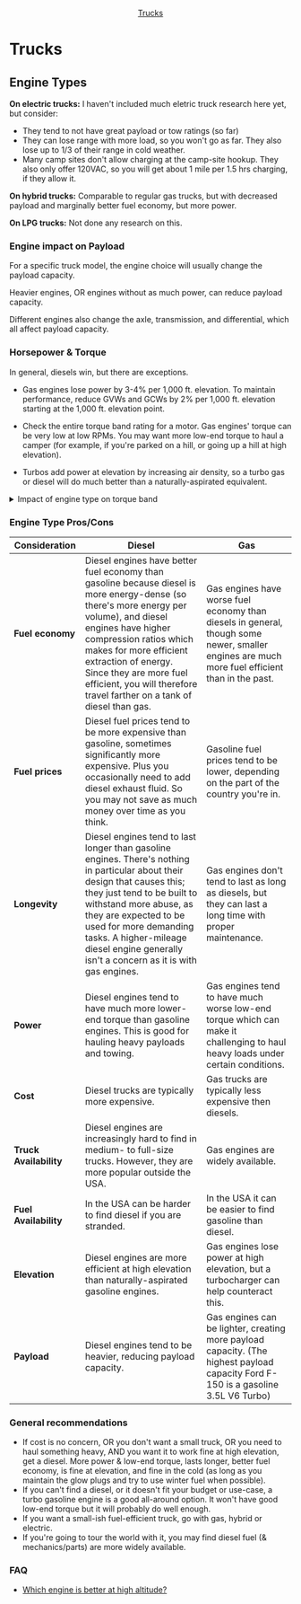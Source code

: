 <!-- START doctoc generated TOC please keep comment here to allow auto update -->
<!-- DON'T EDIT THIS SECTION, INSTEAD RE-RUN doctoc TO UPDATE -->

<p align="center">
<a href="#trucks">Trucks</a>
</p>

<!-- END doctoc generated TOC please keep comment here to allow auto update -->

# Trucks

## Engine Types

**On electric trucks:** I haven't included much eletric truck research here yet, but consider:

 - They tend to not have great payload or tow ratings (so far)
 - They can lose range with more load, so you won't go as far. They also lose up to
   1/3 of their range in cold weather.
 - Many camp sites don't allow charging at the camp-site hookup. They also only
   offer 120VAC, so you will get about 1 mile per 1.5 hrs charging, if they allow it.

**On hybrid trucks:** Comparable to regular gas trucks, but with decreased payload and
marginally better fuel economy, but more power.

**On LPG trucks:** Not done any research on this.


### Engine impact on Payload

For a specific truck model, the engine choice will usually change the payload capacity.

Heavier engines, OR engines without as much power, can reduce payload capacity.

Different engines also change the axle, transmission, and differential, which all
affect payload capacity.


### Horsepower & Torque

In general, diesels win, but there are exceptions.

- Gas engines lose power by 3-4% per 1,000 ft. elevation. To maintain performance, reduce GVWs and GCWs by 2% per 1,000 ft. elevation starting at the 1,000 ft. elevation point.

- Check the entire torque band rating for a motor. Gas engines' torque can be very low at low RPMs. You may want more low-end torque to haul a camper (for example, if you're parked on a hill, or going up a hill at high elevation).

- Turbos add power at elevation by increasing air density, so a turbo gas or diesel will do much better than a naturally-aspirated equivalent.


<details><summary>Impact of engine type on torque band</summary>

#### Gas engine torque band

| Truck                                         | Horsepower         | Low RPM Torque        | High RPM Torque       |
| --------------------------------------------- | ------------------ | --------------------- | --------------------- |
| 2020 RAM Hemi 6.4L truck engine               | 410 hp @ 5,600 rpm | 100 lb-ft @ 1,600 rpm | 429 lb-ft @ 4,000 rpm |
| 2020 Ford Coyote 5.0L V8                      | 400 hp             | 150 lb-ft @ 2,300 rpm | 410 lb-ft @ 4,700 rpm |
| 2020 Ford 2.7L V6 EcoBoost                    | 325 hp @ 4,100 rpm | 175 lb-ft @ 2,200 rpm | 375 lb-ft @ 3,000 rpm |
| 2020 Ford 3.5L V6 EcoBoost                    | 375 hp @ 5,000 rpm | 175 lb-ft @ 2,200 rpm | 500 lb-ft @ 3,000 rpm |
| 2020 Ford 6.2L V8                             | 385 hp @ 5,750 rpm | 200 lb-ft @ 1,500 rpm | 430 lb-ft @ 3,800 rpm |
| 2020 GM 6.6L V-8 engine with direct injection | 401 hp @ 5,200 rpm | 345 lb-ft @ 1,600 rpm | 464 lb-ft @ 4,000 rpm |
| 2020 Ford Godzilla 7.3L V8                    | 430 hp @ 5,500 rpm | 405 lb-ft @ 1,500 rpm | 475 lb-ft @ 4,000 rpm |

#### Diesel engine torque band

| Truck                                           | Horsepower         | Low RPM Torque                 |
| ----------------------------------------------- | ------------------ | ------------------------------ |
| 1999 Ford 7.3L Power Stroke turbo diesel        | 235 hp @ 2,700 rpm | 500 lb-ft torque @ 1,600 rpm   |
| 2001 Cummins 5.9L HO turbo diesel engine        | 245 hp @ 2,400 rpm | 505 lb-ft torque @ 1,600 rpm   |
| 2020 GM 6.6L Duramax turbo diesel L5P engine    | 445 hp @ 2,800 rpm | 910 lb-ft torque @ 1,600 rpm   |
| 2020 RAM Cummins 6.7L HO turbo diesel I6 engine | 400 hp @ 2,800 rpm | 1,000 lb-ft torque @ 1,800 rpm |
| 2020 Ford Scorpion 6.7L turbo diesel            | 475 hp @ 2,800 rpm | 1,050 lb-ft torque @ 1,600 rpm |

</details>


### Engine Type Pros/Cons

| Consideration          | Diesel                                                                                                                                                                                                                                                                                                                                    | Gas                                                                                                                                            |
| ---------------------- | ----------------------------------------------------------------------------------------------------------------------------------------------------------------------------------------------------------------------------------------------------------------------------------------------------------------------------------------- | ---------------------------------------------------------------------------------------------------------------------------------------------- |
| **Fuel economy**       | Diesel engines have better fuel economy than gasoline because diesel is more energy-dense (so there's more energy per volume), and diesel engines have higher compression ratios which makes for more efficient extraction of energy. Since they are more fuel efficient, you will therefore travel farther on a tank of diesel than gas. | Gas engines have worse fuel economy than diesels in general, though some newer, smaller engines are much more fuel efficient than in the past. |
| **Fuel prices**        | Diesel fuel prices tend to be more expensive than gasoline, sometimes significantly more expensive. Plus you occasionally need to add diesel exhaust fluid. So you may not save as much money over time as you think.                                                                                                                     | Gasoline fuel prices tend to be lower, depending on the part of the country you're in.                                                         |
| **Longevity**          | Diesel engines tend to last longer than gasoline engines. There's nothing in particular about their design that causes this; they just tend to be built to withstand more abuse, as they are expected to be used for more demanding tasks. A higher-mileage diesel engine generally isn't a concern as it is with gas engines.            | Gas engines don't tend to last as long as diesels, but they can last a long time with proper maintenance.                                      |
| **Power**              | Diesel engines tend to have much more lower-end torque than gasoline engines. This is good for hauling heavy payloads and towing.                                                                                                                                                                                                         | Gas engines tend to have much worse low-end torque which can make it challenging to haul heavy loads under certain conditions.                 |
| **Cost**               | Diesel trucks are typically more expensive.                                                                                                                                                                                                                                                                                               | Gas trucks are typically less expensive then diesels.                                                                                          |
| **Truck Availability** | Diesel engines are increasingly hard to find in medium- to full-size trucks. However, they are more popular outside the USA.                                                                                                                                                                                                              | Gas engines are widely available.                                                                                                              |
| **Fuel Availability**  | In the USA can be harder to find diesel if you are stranded.                                                                                                                                                                                                                                                                              | In the USA it can be easier to find gasoline than diesel.                                                                                      |
| **Elevation**          | Diesel engines are more efficient at high elevation than naturally-aspirated gasoline engines.                                                                                                                                                                                                                                            | Gas engines lose power at high elevation, but a turbocharger can help counteract this.                                                         |
| **Payload**            | Diesel engines tend to be heavier, reducing payload capacity.                                                                                                                                                                                                                                                                             | Gas engines can be lighter, creating more payload capacity. (The highest payload capacity Ford F-150 is a gasoline 3.5L V6 Turbo)              |


### General recommendations

- If cost is no concern, OR you don't want a small truck, OR you need to haul something heavy, AND you want it to work fine at high elevation, get a diesel. More power & low-end torque, lasts longer, better fuel economy, is fine at elevation, and fine in the cold (as long as you maintain the glow plugs and try to use winter fuel when possible).
- If you can't find a diesel, or it doesn't fit your budget or use-case, a turbo gasoline engine is a good all-around option. It won't have good low-end torque but it will probably do well enough.
- If you want a small-ish fuel-efficient truck, go with gas, hybrid or electric.
- If you're going to tour the world with it, you may find diesel fuel (& mechanics/parts) are more widely available.

### FAQ

- [Which engine is better at high altitude?](https://engineering.mit.edu/engage/ask-an-engineer/which-engine-is-better-at-high-altitude-diesel-or-gasoline/)


